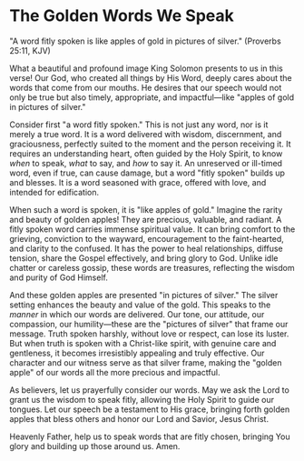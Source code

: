 # The Golden Words We Speak

"A word fitly spoken is like apples of gold in pictures of silver." (Proverbs 25:11, KJV)

What a beautiful and profound image King Solomon presents to us in this verse! Our God, who created all things by His Word, deeply cares about the words that come from our mouths. He desires that our speech would not only be true but also timely, appropriate, and impactful—like "apples of gold in pictures of silver."

Consider first "a word fitly spoken." This is not just any word, nor is it merely a true word. It is a word delivered with wisdom, discernment, and graciousness, perfectly suited to the moment and the person receiving it. It requires an understanding heart, often guided by the Holy Spirit, to know *when* to speak, *what* to say, and *how* to say it. An unreserved or ill-timed word, even if true, can cause damage, but a word "fitly spoken" builds up and blesses. It is a word seasoned with grace, offered with love, and intended for edification.

When such a word is spoken, it is "like apples of gold." Imagine the rarity and beauty of golden apples! They are precious, valuable, and radiant. A fitly spoken word carries immense spiritual value. It can bring comfort to the grieving, conviction to the wayward, encouragement to the faint-hearted, and clarity to the confused. It has the power to heal relationships, diffuse tension, share the Gospel effectively, and bring glory to God. Unlike idle chatter or careless gossip, these words are treasures, reflecting the wisdom and purity of God Himself.

And these golden apples are presented "in pictures of silver." The silver setting enhances the beauty and value of the gold. This speaks to the *manner* in which our words are delivered. Our tone, our attitude, our compassion, our humility—these are the "pictures of silver" that frame our message. Truth spoken harshly, without love or respect, can lose its luster. But when truth is spoken with a Christ-like spirit, with genuine care and gentleness, it becomes irresistibly appealing and truly effective. Our character and our witness serve as that silver frame, making the "golden apple" of our words all the more precious and impactful.

As believers, let us prayerfully consider our words. May we ask the Lord to grant us the wisdom to speak fitly, allowing the Holy Spirit to guide our tongues. Let our speech be a testament to His grace, bringing forth golden apples that bless others and honor our Lord and Savior, Jesus Christ.

Heavenly Father, help us to speak words that are fitly chosen, bringing You glory and building up those around us. Amen.